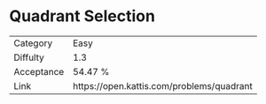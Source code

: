 # Quadrant Selection

<table>
    <tr>
        <td>Category</td>
        <td>Easy</td>
    </tr>
    <tr>
        <td>Diffulty</td>
        <td>1.3</td>
    </tr>
    <tr>
        <td>Acceptance</td>
        <td>54.47 %</td>
    </tr>
    <tr>
        <td>Link</td>
        <td>https://open.kattis.com/problems/quadrant</td>
    </tr>
</table>